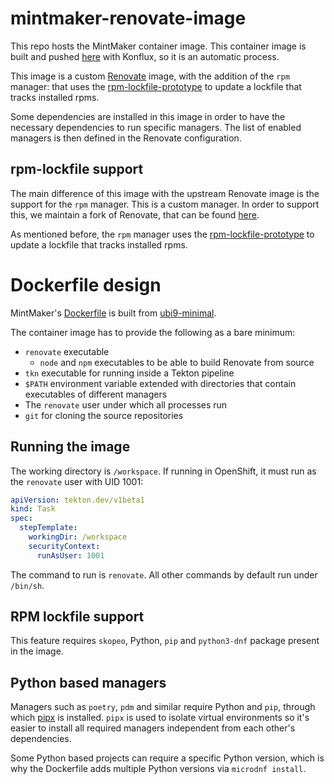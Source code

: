 # mintmaker-renovate-image

This repo hosts the MintMaker container image.
This container image is built and pushed [here](https://quay.io/konflux-ci/mintmaker-renovate-image) with Konflux, so it is an automatic process.

This image is a custom [Renovate](https://docs.renovatebot.com/) image, with the addition of the `rpm` manager: that uses the [rpm-lockfile-prototype](https://github.com/konflux-ci/rpm-lockfile-prototype) to update a lockfile that tracks installed rpms.

Some dependencies are installed in this image in order to have the necessary dependencies to run specific managers. The list of enabled managers is then defined in the Renovate configuration.

## rpm-lockfile support

The main difference of this image with the upstream Renovate image is the support for the `rpm` manager. This is a custom manager.
In order to support this, we maintain a fork of Renovate, that can be found [here](https://github.com/redhat-exd-rebuilds/renovate).

As mentioned before, the `rpm` manager uses the [rpm-lockfile-prototype](https://github.com/konflux-ci/rpm-lockfile-prototype) to update a lockfile that tracks installed rpms.

# Dockerfile design

MintMaker's [Dockerfile](https://github.com/konflux-ci/mintmaker-renovate-image/blob/main/Dockerfile)
is built from [ubi9-minimal](https://catalog.redhat.com/software/containers/ubi9-minimal/61832888c0d15aff4912fe0d).

The container image has to provide the following as a bare minimum:

- `renovate` executable
    - `node` and `npm` executables to be able to build Renovate from source
- `tkn` executable for running inside a Tekton pipeline
- `$PATH` environment variable extended with directories that contain 
  executables of different managers
- The `renovate` user under which all processes run
- `git` for cloning the source repositories

## Running the image

The working directory is `/workspace`. If running in OpenShift, it must
run as the `renovate` user with UID 1001:

```yaml
apiVersion: tekton.dev/v1beta1
kind: Task
spec:
  stepTemplate:
    workingDir: /workspace
    securityContext:
      runAsUser: 1001
```

The command to run is `renovate`. All other commands by default run
under `/bin/sh`.

## RPM lockfile support

This feature requires `skopeo`, Python, `pip` and `python3-dnf` package
present in the image.

## Python based managers

Managers such as `poetry`, `pdm` and similar require Python and `pip`,
through which [pipx](https://github.com/pypa/pipx) is installed. `pipx` is used to isolate virtual
environments so it's easier to install all required managers independent
from each other's dependencies.

Some Python based projects can require a specific Python version,
which is why the Dockerfile adds multiple Python versions via `microdnf install`.
